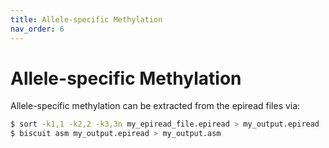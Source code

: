 ```yaml
---
title: Allele-specific Methylation
nav_order: 6
---
```


# Allele-specific Methylation

Allele-specific methylation can be extracted from the epiread files via:
```bash
$ sort -k1,1 -k2,2 -k3,3n my_epiread_file.epiread > my_output.epiread
$ biscuit asm my_output.epiread > my_output.asm
```
